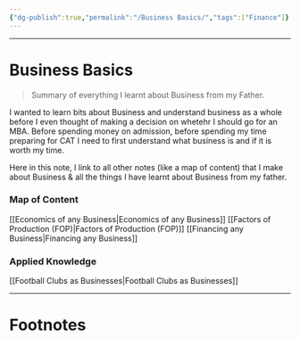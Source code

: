 ```yaml
---
{"dg-publish":true,"permalink":"/Business Basics/","tags":["Finance"]}
---
```



---
# Business Basics
> Summary of everything I learnt about Business from my Father.

I wanted to learn bits about Business and understand business as a whole before I even thought of making a decision on whetehr I should go for an MBA. Before spending money on admission, before spending my time preparing for CAT I need to first understand what business is and if it is worth my time.

Here in this note, I link to all other notes (like a map of content) that I make about Business & all the things I have learnt about Business from my father.

### Map of Content
[[Economics of any Business\|Economics of any Business]]
[[Factors of Production (FOP)\|Factors of Production (FOP)]]
[[Financing any Business\|Financing any Business]]


### Applied Knowledge
[[Football Clubs as Businesses\|Football Clubs as Businesses]]

---
# Footnotes
